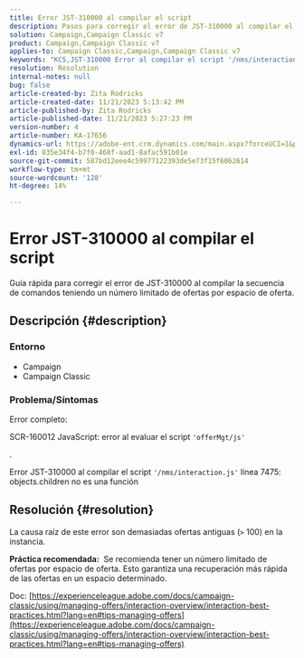 ```yaml
---
title: Error JST-310000 al compilar el script
description: Pasos para corregir el error de JST-310000 al compilar el script.
solution: Campaign,Campaign Classic v7
product: Campaign,Campaign Classic v7
applies-to: Campaign Classic,Campaign,Campaign Classic v7
keywords: "KCS,JST-310000 Error al compilar el script '/nms/interaction.js' línea 7475: objects.children no es una función"
resolution: Resolution
internal-notes: null
bug: false
article-created-by: Zita Rodricks
article-created-date: 11/21/2023 5:13:42 PM
article-published-by: Zita Rodricks
article-published-date: 11/21/2023 5:27:23 PM
version-number: 4
article-number: KA-17656
dynamics-url: https://adobe-ent.crm.dynamics.com/main.aspx?forceUCI=1&pagetype=entityrecord&etn=knowledgearticle&id=b8a57d4e-9188-ee11-8179-6045bd006295
exl-id: 835e34f4-b7f0-468f-aad1-8afac591b01e
source-git-commit: 587bd12eee4c59977122393de5e73f15f6062614
workflow-type: tm+mt
source-wordcount: '128'
ht-degree: 14%

---
```


# Error JST-310000 al compilar el script


Guía rápida para corregir el error de JST-310000 al compilar la secuencia de comandos teniendo un número limitado de ofertas por espacio de oferta.

## Descripción {#description}


### <b>Entorno</b>

- Campaign
- Campaign Classic




### <b>Problema/Síntomas</b>

Error completo:

SCR-160012 JavaScript: error al evaluar el script `'offerMgt/js'`

.

Error JST-310000 al compilar el script `'/nms/interaction.js'` línea 7475: objects.children no es una función


## Resolución {#resolution}


La causa raíz de este error son demasiadas ofertas antiguas (`>` 100) en la instancia.

<b>Práctica recomendada:</b>  Se recomienda tener un número limitado de ofertas por espacio de oferta. Esto garantiza una recuperación más rápida de las ofertas en un espacio determinado.

Doc: [https://experienceleague.adobe.com/docs/campaign-classic/using/managing-offers/interaction-overview/interaction-best-practices.html?lang=en#tips-managing-offers](https://experienceleague.adobe.com/docs/campaign-classic/using/managing-offers/interaction-overview/interaction-best-practices.html?lang=en#tips-managing-offers)
